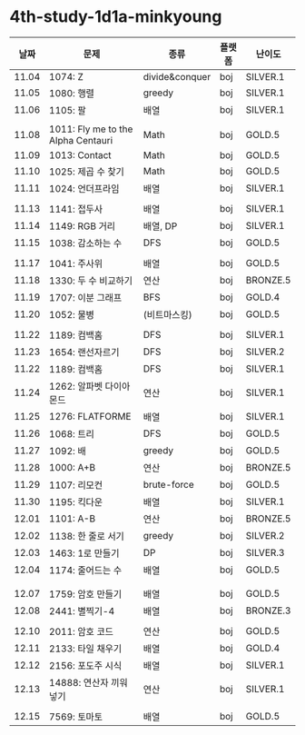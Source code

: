 # 4th-study-1d1a-minkyoung
| 날짜    | 문제   | 종류  | 플랫폼 | 난이도 |
|---------|--------|-------|--------|--------|
| 11.04 | 1074: Z | divide&conquer | boj | SILVER.1 |
| 11.05 | 1080: 행렬 | greedy | boj | SILVER.1 |
| 11.06 | 1105: 팔 | 배열 | boj | SILVER.1 |
|  |  | ||  |
| 11.08 | 1011: Fly me to the Alpha Centauri | Math | boj | GOLD.5 |
| 11.09 | 1013: Contact | Math | boj | GOLD.5 |
| 11.10 | 1025: 제곱 수 찾기 | Math | boj | GOLD.5 |
| 11.11 | 1024: 언더프라임 | 배열 | boj | SILVER.1 |
|  |  | ||  |
| 11.13 | 1141: 접두사 | 배열 | boj | SILVER.1 |
| 11.14 | 1149: RGB 거리 | 배열, DP | boj | SILVER.1 |
| 11.15 | 1038: 감소하는 수 | DFS | boj | GOLD.5 |
|  |  | ||  |
| 11.17 | 1041: 주사위 | 배열 | boj | GOLD.5 |
| 11.18 | 1330: 두 수 비교하기 | 연산 | boj | BRONZE.5 |
| 11.19 | 1707: 이분 그래프 | BFS | boj | GOLD.4 |
| 11.20 | 1052: 물병 | (비트마스킹) | boj | GOLD.5 |
|  |  | ||  |
| 11.22 | 1189: 컴백홈 | DFS | boj | SILVER.1 |
| 11.23 | 1654: 랜선자르기 | DFS | boj | SILVER.2 |
| 11.22 | 1189: 컴백홈 | DFS | boj | SILVER.1 |
| 11.24 | 1262: 알파벳 다이아몬드 | 연산 | boj | SILVER.1 |
| 11.25 | 1276: FLATFORME | 배열 | boj | SILVER.1 |
| 11.26 | 1068: 트리 | DFS | boj | GOLD.5 |
| 11.27 | 1092: 배 | greedy | boj | GOLD.5 |
| 11.28 | 1000: A+B | 연산 | boj | BRONZE.5 |
| 11.29 | 1107: 리모컨 | brute-force | boj | GOLD.5 |
| 11.30 | 1195: 킥다운 | 배열 | boj | SILVER.1 |
| 12.01 | 1101: A-B | 연산 | boj | BRONZE.5 |
| 12.02 | 1138: 한 줄로 서기 | greedy | boj | SILVER.2 |
| 12.03 | 1463: 1로 만들기 | DP | boj | SILVER.3 |
| 12.04 | 1174: 줄어드는 수 | 배열 | boj | GOLD.5 |
|  |  | ||  |
|  |  | ||  |
| 12.07 | 1759: 암호 만들기 | 배열 | boj | GOLD.5 |
| 12.08 | 2441: 별찍기-4 | 배열 | boj | BRONZE.3 |
|  |  | ||  |
| 12.10 | 2011: 암호 코드 | 연산 | boj | GOLD.5 |
| 12.11 | 2133: 타일 채우기 | 배열 | boj | GOLD.4 |
| 12.12 | 2156: 포도주 시식 | 배열 | boj | SILVER.1 |
| 12.13 | 14888: 연산자 끼워넣기 | 연산 | boj | SILVER.1 |
|  |  | ||  |
| 12.15 | 7569: 토마토 | 배열 | boj | GOLD.5 |
